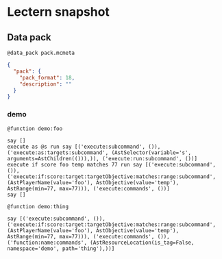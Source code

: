 # Lectern snapshot

## Data pack

`@data_pack pack.mcmeta`

```json
{
  "pack": {
    "pack_format": 18,
    "description": ""
  }
}
```

### demo

`@function demo:foo`

```mcfunction
say []
execute as @s run say [('execute:subcommand', ()), ('execute:as:targets:subcommand', (AstSelector(variable='s', arguments=AstChildren(())),)), ('execute:run:subcommand', ())]
execute if score foo temp matches 77 run say [('execute:subcommand', ()), ('execute:if:score:target:targetObjective:matches:range:subcommand', (AstPlayerName(value='foo'), AstObjective(value='temp'), AstRange(min=77, max=77))), ('execute:commands', ())]
say []
```

`@function demo:thing`

```mcfunction
say [('execute:subcommand', ()), ('execute:if:score:target:targetObjective:matches:range:subcommand', (AstPlayerName(value='foo'), AstObjective(value='temp'), AstRange(min=77, max=77))), ('execute:commands', ()), ('function:name:commands', (AstResourceLocation(is_tag=False, namespace='demo', path='thing'),))]
```
